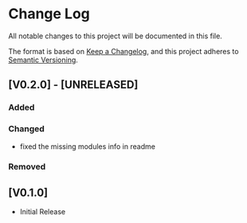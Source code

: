 # Change Log

All notable changes to this project will be documented in this file.

The format is based on [Keep a Changelog](https://keepachangelog.com/en/1.0.0/),
and this project adheres to [Semantic Versioning](https://semver.org/spec/v2.0.0.html).

## [V0.2.0] - [UNRELEASED]

### **Added**

### **Changed**

- fixed the missing modules info in readme

### **Removed**

## [V0.1.0]

- Initial Release
